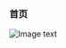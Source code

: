 
  ### 首页
  ![Image text](http://git.oschina.net/kevinlq0912/SmartHOme-ARM/raw/master/screen/home.png)
